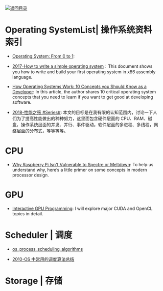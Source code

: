 [![返回目录](https://user-images.githubusercontent.com/5803001/38079637-ff0abcf0-3371-11e8-9b76-ad651620afc7.jpg)](https://github.com/wxyyxc1992/Awesome-Lists)

# Operating SystemList| 操作系统资料索引

- [Operating System: From 0 to 1](https://github.com/tuhdo/os01):

* [2017-How to write a simple operating system](http://mikeos.sourceforge.net/write-your-own-os.html)：This document shows you how to write and build your first operating system in x86 assembly language.

* [How Operating Systems Work: 10 Concepts you Should Know as a Developer](https://parg.co/UVV): In this article, the author shares 10 critical operating system concepts that you need to learn if you want to get good at developing software.

- [2018-性能之殇 #Series#](https://lvwenhan.com/%E6%93%8D%E4%BD%9C%E7%B3%BB%E7%BB%9F/492.html): 本文的目标是在我有限的认知范围内，讨论一下人们为了提高性能做出的种种努力，这里面包含硬件层面的 CPU、RAM、磁盘，操作系统层面的并发、并行、事件驱动，软件层面的多进程、多线程，网络层面的分布式，等等等等。

# CPU

- [Why Raspberry Pi Isn't Vulnerable to Spectre or Meltdown](http://t.cn/RH3DVKj): To help us understand why, here’s a little primer on some concepts in modern processor design.

# GPU

- [Interactive GPU Programming](https://parg.co/UiQ): I will explore major CUDA and OpenCL topics in detail.

# Scheduler | 调度

- [os_process_scheduling_algorithms](http://www.tutorialspoint.com/operating_system/os_process_scheduling_algorithms.htm)

- [2010-OS 中常用的调度算法总结](http://blog.chinaunix.net/uid-25132162-id-361291.html)

# Storage | 存储
